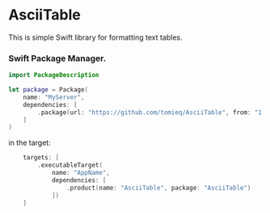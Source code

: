 # AsciiTable

This is simple Swift library for formatting text tables.

### Swift Package Manager.
```swift
import PackageDescription

let package = Package(
    name: "MyServer",
    dependencies: [
        .package(url: "https://github.com/tomieq/AsciiTable", from: "1.0.0")
    ]
)
```
in the target:
```swift
    targets: [
        .executableTarget(
            name: "AppName",
            dependencies: [
                .product(name: "AsciiTable", package: "AsciiTable")
            ])
    ]
```
